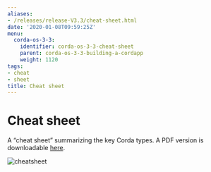 ```yaml
---
aliases:
- /releases/release-V3.3/cheat-sheet.html
date: '2020-01-08T09:59:25Z'
menu:
  corda-os-3-3:
    identifier: corda-os-3-3-cheat-sheet
    parent: corda-os-3-3-building-a-cordapp
    weight: 1120
tags:
- cheat
- sheet
title: Cheat sheet
---
```



# Cheat sheet

A “cheat sheet” summarizing the key Corda types. A PDF version is downloadable [here](/en/pdf/corda-cheat-sheet.pdf).

![cheatsheet](/en/images/cheatsheet.jpg "cheatsheet")

